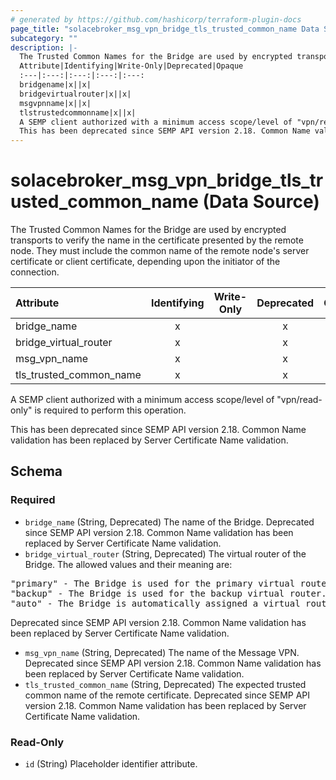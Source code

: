 ```yaml
---
# generated by https://github.com/hashicorp/terraform-plugin-docs
page_title: "solacebroker_msg_vpn_bridge_tls_trusted_common_name Data Source - solacebroker"
subcategory: ""
description: |-
  The Trusted Common Names for the Bridge are used by encrypted transports to verify the name in the certificate presented by the remote node. They must include the common name of the remote node's server certificate or client certificate, depending upon the initiator of the connection.
  Attribute|Identifying|Write-Only|Deprecated|Opaque
  :---|:---:|:---:|:---:|:---:
  bridgename|x||x|
  bridgevirtualrouter|x||x|
  msgvpnname|x||x|
  tlstrustedcommonname|x||x|
  A SEMP client authorized with a minimum access scope/level of "vpn/read-only" is required to perform this operation.
  This has been deprecated since SEMP API version 2.18. Common Name validation has been replaced by Server Certificate Name validation.
---
```


# solacebroker_msg_vpn_bridge_tls_trusted_common_name (Data Source)

The Trusted Common Names for the Bridge are used by encrypted transports to verify the name in the certificate presented by the remote node. They must include the common name of the remote node's server certificate or client certificate, depending upon the initiator of the connection.


Attribute|Identifying|Write-Only|Deprecated|Opaque
:---|:---:|:---:|:---:|:---:
bridge_name|x||x|
bridge_virtual_router|x||x|
msg_vpn_name|x||x|
tls_trusted_common_name|x||x|



A SEMP client authorized with a minimum access scope/level of "vpn/read-only" is required to perform this operation.

This has been deprecated since SEMP API version 2.18. Common Name validation has been replaced by Server Certificate Name validation.



<!-- schema generated by tfplugindocs -->
## Schema

### Required

- `bridge_name` (String, Deprecated) The name of the Bridge. Deprecated since SEMP API version 2.18. Common Name validation has been replaced by Server Certificate Name validation.
- `bridge_virtual_router` (String, Deprecated) The virtual router of the Bridge. The allowed values and their meaning are:

<pre>
"primary" - The Bridge is used for the primary virtual router.
"backup" - The Bridge is used for the backup virtual router.
"auto" - The Bridge is automatically assigned a virtual router at creation, depending on the broker's active-standby role.
</pre>
 Deprecated since SEMP API version 2.18. Common Name validation has been replaced by Server Certificate Name validation.
- `msg_vpn_name` (String, Deprecated) The name of the Message VPN. Deprecated since SEMP API version 2.18. Common Name validation has been replaced by Server Certificate Name validation.
- `tls_trusted_common_name` (String, Deprecated) The expected trusted common name of the remote certificate. Deprecated since SEMP API version 2.18. Common Name validation has been replaced by Server Certificate Name validation.

### Read-Only

- `id` (String) Placeholder identifier attribute.
